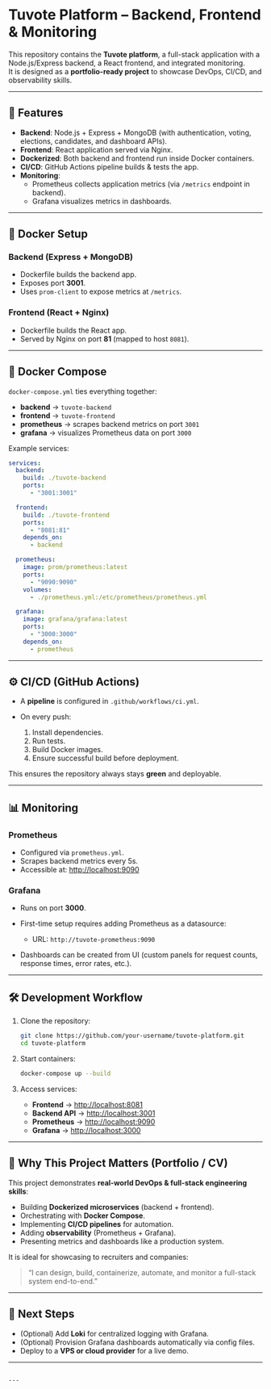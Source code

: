 # Tuvote Platform – Backend, Frontend & Monitoring

This repository contains the **Tuvote platform**, a full-stack application with a Node.js/Express backend, a React frontend, and integrated monitoring.  
It is designed as a **portfolio-ready project** to showcase DevOps, CI/CD, and observability skills.

---

## 🚀 Features
- **Backend**: Node.js + Express + MongoDB (with authentication, voting, elections, candidates, and dashboard APIs).
- **Frontend**: React application served via Nginx.
- **Dockerized**: Both backend and frontend run inside Docker containers.
- **CI/CD**: GitHub Actions pipeline builds & tests the app.
- **Monitoring**:
  - Prometheus collects application metrics (via `/metrics` endpoint in backend).
  - Grafana visualizes metrics in dashboards.

---

## 🐳 Docker Setup

### Backend (Express + MongoDB)
- Dockerfile builds the backend app.
- Exposes port **3001**.
- Uses `prom-client` to expose metrics at `/metrics`.

### Frontend (React + Nginx)
- Dockerfile builds the React app.
- Served by Nginx on port **81** (mapped to host `8081`).

---

## 🧩 Docker Compose
`docker-compose.yml` ties everything together:

- **backend** → `tuvote-backend`
- **frontend** → `tuvote-frontend`
- **prometheus** → scrapes backend metrics on port `3001`
- **grafana** → visualizes Prometheus data on port `3000`

Example services:

```yaml
services:
  backend:
    build: ./tuvote-backend
    ports:
      - "3001:3001"

  frontend:
    build: ./tuvote-frontend
    ports:
      - "8081:81"
    depends_on:
      - backend

  prometheus:
    image: prom/prometheus:latest
    ports:
      - "9090:9090"
    volumes:
      - ./prometheus.yml:/etc/prometheus/prometheus.yml

  grafana:
    image: grafana/grafana:latest
    ports:
      - "3000:3000"
    depends_on:
      - prometheus
````

---

## ⚙️ CI/CD (GitHub Actions)

* A **pipeline** is configured in `.github/workflows/ci.yml`.
* On every push:

  1. Install dependencies.
  2. Run tests.
  3. Build Docker images.
  4. Ensure successful build before deployment.

This ensures the repository always stays **green** and deployable.

---

## 📊 Monitoring

### Prometheus

* Configured via `prometheus.yml`.
* Scrapes backend metrics every 5s.
* Accessible at: [http://localhost:9090](http://localhost:9090)

### Grafana

* Runs on port **3000**.
* First-time setup requires adding Prometheus as a datasource:

  * URL: `http://tuvote-prometheus:9090`
* Dashboards can be created from UI (custom panels for request counts, response times, error rates, etc.).

---

## 🛠️ Development Workflow

1. Clone the repository:

   ```bash
   git clone https://github.com/your-username/tuvote-platform.git
   cd tuvote-platform
   ```

2. Start containers:

   ```bash
   docker-compose up --build
   ```

3. Access services:

   * **Frontend** → [http://localhost:8081](http://localhost:8081)
   * **Backend API** → [http://localhost:3001](http://localhost:3001)
   * **Prometheus** → [http://localhost:9090](http://localhost:9090)
   * **Grafana** → [http://localhost:3000](http://localhost:3000)

---

## 🎯 Why This Project Matters (Portfolio / CV)

This project demonstrates **real-world DevOps & full-stack engineering skills**:

* Building **Dockerized microservices** (backend + frontend).
* Orchestrating with **Docker Compose**.
* Implementing **CI/CD pipelines** for automation.
* Adding **observability** (Prometheus + Grafana).
* Presenting metrics and dashboards like a production system.

It is ideal for showcasing to recruiters and companies:

> “I can design, build, containerize, automate, and monitor a full-stack system end-to-end.”

---

## 📌 Next Steps

* (Optional) Add **Loki** for centralized logging with Grafana.
* (Optional) Provision Grafana dashboards automatically via config files.
* Deploy to a **VPS or cloud provider** for a live demo.

---

```

---


